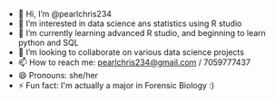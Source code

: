 - 👋 Hi, I’m @pearlchris234
- 👀 I’m interested in data science ans statistics using R studio
- 🌱 I’m currently learning advanced R studio, and beginning to learn python and SQL
- 💞️ I’m looking to collaborate on various data science projects
- 📫 How to reach me: pearlchris234@gmail.com / 7059777437
- 😄 Pronouns: she/her
- ⚡ Fun fact: I'm actually a major in Forensic Biology :)

<!---
pearlchris234/pearlchris234 is a ✨ special ✨ repository because its `README.md` (this file) appears on your GitHub profile.
You can click the Preview link to take a look at your changes.
--->
